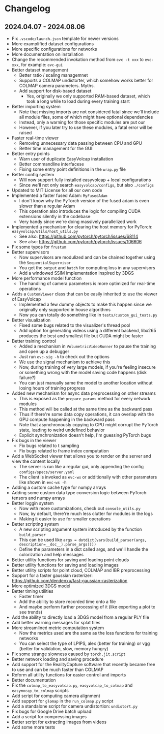# Changelog

## 2024.04.07 - 2024.08.06

- Fix `.vscode/launch.json` template for newer versions
- More examplified dataset configurations
- More specific configurations for networks
- More documentation on installation
- Change the recommended invokation method from `evc -t xxx` to `evc-xxx`, for example: `evc-gui`
- Better dataset management
  - Better ratio / scaling managemnet
  - Supports a COLMAP undistorter, which somehow works better for COLMAP camera parameters. Myths.
  - Add support for disk-based dataset
    - Yes, originally we only supported RAM-based dataset, which took a long while to load during every training start
- Better importing system
  - Note that missing imports are not considered fatal since we'll include all module files, some of which might have optional dependencies
  - Instead, only a warning for those specific modules are put our
  - However, if you later try to use these modules, a fatal error will be raised
- Faster real-time viewer
  - Removing unnecessary data passing between CPU and GPU
  - Better time management for the GUI
- Better entry points
  - Warn user of duplicate EasyVolcap installation
  - Better commandline interfacese
  - Fixing some entry point definitions in the `wrap.py` file
- Better config system
  - Will now support fully installed easyvolcap + local configurations
  - Since we'll not only search `easyvolcap/configs`, but also `./configs`
- Updated to MIT License for all our own code
- Implemented a faster fused Adam: `MyFusedAdam`
  - I don't know why the PyTorch version of the fused adam is even slower than a regular Adam
  - This operation also introduces the logic for compiling CUDA extensions silently in the codebase
  - Very handy since we're doing massively parallelized work
- Implemented a mechanism for clearing the host memory for PyTorch: `easyvolcap/utils/host_utils.py`
  - See also: https://github.com/pytorch/pytorch/issues/68114
  - See also: https://github.com/pytorch/pytorch/issues/106606
- Fix some typos for `frustum`
- Better supervisors
  - Now supervisors are modulized and can be chained together using the `SequentialSupervisor`
  - You get the `output` and `batch` for computing loss in any supervisors
  - Add a windowed SSIM implementation inspired by 3DGS
- More performance model function
  - The handling of camera parameters is more optimized for real-time operations
- Adds a `CustomViewer` class that can be easily inherited to use the viewer of EasyVolcap
  - Implemented a few dummy objects to make this happen since we originally only supported in house algorithms
  - Now you can totally do something like in `tests/custom_gui_tests.py`
- Better visualization
  - Fixed some bugs related to the visualizer's thread pool
  - Add option for generating videos using a different backend, libx265 produces the best and smallest file but CUDA might be faster
- Better training control
  - Added a mechanism in `VolumetricVideoRunner` to pause the training and open up a debugger
  - Just run `evc-sig -h` to check out the options
  - We use the signal mechanism to achieve this
  - Now, during training of very large models, if you're feeling insecure or something wrong with the model saving code happens (disk failure?)
  - You can just manually same the model to another location without losing hours of training progress
- Added new mechanism for async data preprocessing on other streams
  - This is exposed as the `prepare_params` method for every network modules
  - This method will be called at the same time as the backward pass
  - Thus if there're some data copy operations, it can overlap with the GPU compute happening in the backward pass
  - Note that asynchronously copying to CPU might corrupt the PyTorch state, leading to weird undefined behavior
  - Explicit synchronization doesn't help, I'm guessing PyTorch bugs
- Fix bugs in the viewer
  - Fix bugs related to t sampling
  - Fix bugs related to frame index computation
- Add a WebSocket viewer that allows you to render on the server and view the content locally
  - The server is run like a regular gui, only appending the config `configs/specs/server.yaml`
  - The client is invoked as `evc-ws` or additionally with other parameters like shown in `evc-ws -h`
- Adding a custom cache type for numpy arrays
- Adding some custom data type conversion logic between PyTorch tensors and numpy arrays
- Better loggin system
  - Now with more customizations, check out `console_utils.py`
  - Now, by default, there're much less clutter for modules in the logs
  - Making it easier to use for smaller operations
- Better scripting system
  - A new scripting argument system introduced by the function `build_parser`
  - This can be used like `args = dotdict(vars(build_parser(args, description=__doc__).parse_args()))`
  - Define the parameters in a dict called args, and we'll handle the colorization and help messages
- Better utility functions for saving and loading point clouds
- Better utility functions for saving and loading images
- Better utility scripts for point cloud, COLMAP and IBR preprocessing
- Support for a faster gaussian rasterizer: https://github.com/dendenxu/fast-gaussian-rasterization
- More optimized 3DGS model
- Better timing utilities
  - Faster timer
  - Add the ability to store recorded time onto a file
  - And maybe perform further processing of it (like exporting a plot to see trends)
- Add the ability to directly load a 3DGS model from a regular PLY file
- Add better warning messages for splat files
- More streamlined metric computation system
  - Now the metrics used are the same as the loss functions for training networks
  - You can select the type of LPIPS, alex (better for training) or vgg (better for validation, slow, memory hungry)
- Fix some strange slowness caused by `torch.jit.script`
- Better network loading and saving procedure
- Add support for the RealityCapture software that recently became free to use and can be much faster than COLMAP
- Reform all utility functions for easier control and imports
- Better documentation
- Fix the `colmap_to_easyvolcap.py`, `easyvolcap_to_colmap` and `easymocap_to_colmap` scripts
- Add script for computing camera alignment
- Add support for `glomap` in the `run_colmap.py` script
- Add a standalone script for camera undistortion: `undistort.py`
- Fix bugs for Google Drive batch upload
- Add a script for compressing images
- Better script for extracting images from videos
- Add some more tests